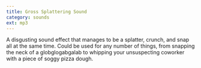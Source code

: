 ```yaml
---
title: Gross Splattering Sound
category: sounds
ext: mp3
---
```

A disgusting sound effect that manages to be a splatter, crunch, and snap all at the same time. Could be used for any number of things, from snapping the neck of a globglogabgalab to whipping your unsuspecting coworker with a piece of soggy pizza dough.
